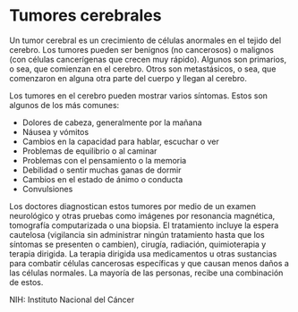 Tumores cerebrales
==================


Un tumor cerebral es un crecimiento de células anormales en el tejido del cerebro. Los tumores pueden ser benignos (no cancerosos) o malignos (con células cancerígenas que crecen muy rápido). Algunos son primarios, o sea, que comienzan en el cerebro. Otros son metastásicos, o sea, que comenzaron en alguna otra parte del cuerpo y llegan al cerebro. 


Los tumores en el cerebro pueden mostrar varios síntomas. Estos son algunos de los más comunes:

* Dolores de cabeza, generalmente por la mañana
* Náusea y vómitos
* Cambios en la capacidad para hablar, escuchar o ver
* Problemas de equilibrio o al caminar
* Problemas con el pensamiento o la memoria
* Debilidad o sentir muchas ganas de dormir
* Cambios en el estado de ánimo o conducta
* Convulsiones


Los doctores diagnostican estos tumores por medio de un examen neurológico y otras pruebas como imágenes por resonancia magnética, tomografía computarizada o una biopsia. El tratamiento incluye la espera cautelosa (vigilancia sin administrar ningún tratamiento hasta que los síntomas se presenten o cambien), cirugía, radiación, quimioterapia y terapia dirigida. La terapia dirigida usa medicamentos u otras sustancias para combatir células cancerosas específicas y que causan menos daños a las células normales. La mayoría de las personas, recibe una combinación de estos. 


NIH: Instituto Nacional del Cáncer

